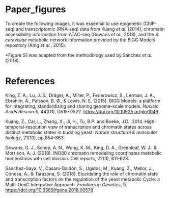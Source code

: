 # Paper_figures

To create the following images, it was essential to use epigenetic (ChIP-seq) and transcriptomic (RNA-seq) data from Kuang *et al.* (2014), 
chromatin accessibility information from ATAC-seq (Gowans *et al.*, 2018), and the *S. cerevisiae* metabolic network information provided by 
the BiGG Models repository (King *et al.*, 2015).

*Figure S1 was adapted from the methodology used by Sánchez *et al.* (2018). 


# References

King, Z. A., Lu, J. S., Dräger, A., Miller, P., Federowicz, S., Lerman, J. A., Ebrahim, A., Palsson, B. Ø., & Lewis, N. E. (2015). BIGG Models: a platform for integrating, standardizing and sharing genome-scale models. *Nucleic Acids Research*, 44(D1), D515-D522. https://doi.org/10.1093/nar/gkv1049.

Kuang, Z., Cai, L., Zhang, X., Ji, H., Tu, B.P. and Boeke, J.D., 2014. High-temporal-resolution view of transcription and chromatin states across distinct metabolic states in budding yeast. *Nature structural & molecular biology*, 21(10), pp.854-863.

Gowans, G. J., Schep, A. N., Wong, K. M., King, D. A., Greenleaf, W. J., & Morrison, A. J. (2018). INO80 chromatin remodeling coordinates metabolic homeostasis with cell division. Cell reports, 22(3), 611-623.

Sánchez-Gaya, V., Casaní-Galdón, S., Ugidos, M., Kuang, Z., Mellor, J., Conesa, A., & Tarazona, S. (2018). Elucidating the role of chromatin state and transcription factors on the regulation of the yeast metabolic Cycle: a Multi-OmiC Integrative Approach. *Frontiers in Genetics*, 9. https://doi.org/10.3389/fgene.2018.00578
